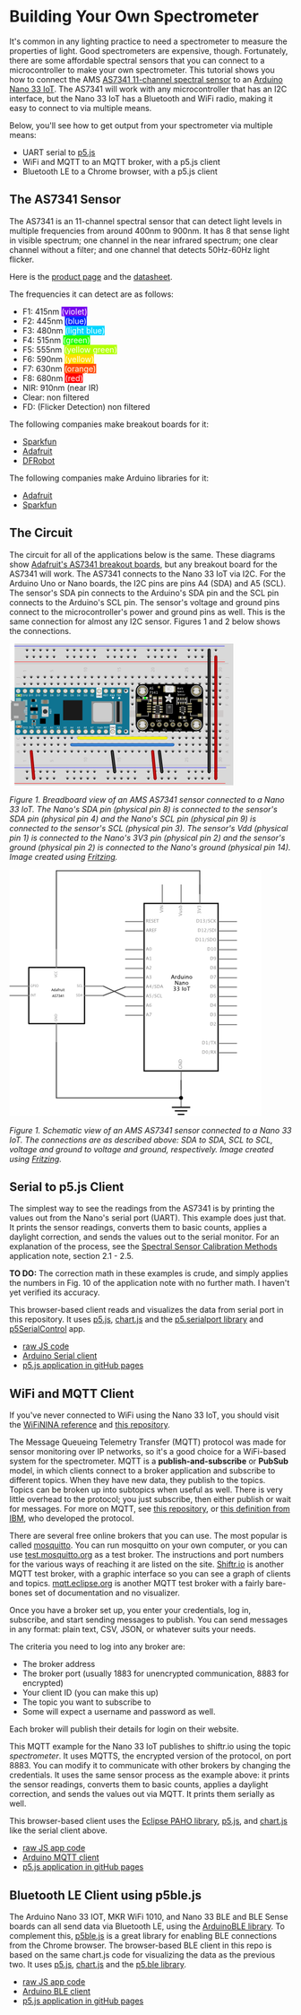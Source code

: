 # Building Your Own Spectrometer

It's common in any lighting practice to need a spectrometer to measure the properties of light. Good spectrometers are expensive, though. Fortunately, there are some affordable spectral sensors that you can connect to a microcontroller to make your own spectrometer. This tutorial shows you how to connect the AMS [AS7341 11-channel spectral sensor](https://ams.com/as7341#tab/documents) to an [Arduino Nano 33 IoT](https://store-usa.arduino.cc/products/arduino-nano-33-iot). The AS7341 will work with any microcontroller that has an I2C interface, but the Nano 33 IoT has a Bluetooth and WiFi radio, making it easy to connect to via multiple means.

Below, you'll see how to get output from your spectrometer via multiple means: 
* UART serial to [p5.js](https://p5js.org)
* WiFi and MQTT to an MQTT broker, with a p5.js client
* Bluetooth LE to a Chrome browser, with a p5.js client

## The AS7341 Sensor

The AS7341 is an 11-channel spectral sensor that can detect light levels in multiple frequencies from around 400nm to 900nm. It has 8 that sense light in visible spectrum; one channel in the near infrared spectrum; one clear channel without a filter; and one channel that detects 50Hz-60Hz light flicker. 

Here is the [product page](https://ams.com/as7341) and the [datasheet](https://ams.com/documents/20143/36005/AS7341_DS000504_3-00.pdf/5eca1f59-46e2-6fc5-daf5-d71ad90c9b2b).

The frequencies it can detect are as follows:
* F1: 415nm <span style="color:white; background-color:#7600ed;">(violet)</span>
* F2: 445nm <span style="color:white; background-color:#0028ff;">(blue)</span>
* F3: 480nm <span style="color:white; background-color:#00d5ff;">(light blue)</span>
* F4: 515nm <span style="color:white; background-color:#1fff00;">(green)</span>
* F5: 555nm <span style="color:white; background-color:#b3ff00;">(yellow green)</span>
* F6: 590nm <span style="color:white; background-color:#ffdf00;">(yellow)</span>
* F7: 630nm <span style="color:white; background-color:#ff4f00;">(orange)</span>
* F8: 680nm <span style="color:white; background-color:#ff0000;">(red)</span>
* NIR: 910nm (near IR)
* Clear: non filtered
* FD: (Flicker Detection) non filtered

The following companies make breakout boards for it: 
* [Sparkfun](https://www.sparkfun.com/products/17719)
* [Adafruit](https://www.adafruit.com/product/4698)
* [DFRobot](https://www.dfrobot.com/product-2132.html)

The following companies make Arduino libraries for it:
* [Adafruit](https://github.com/adafruit/Adafruit_AS7341)
* [Sparkfun](https://github.com/sparkfun/SparkFun_AS7341X_Arduino_Library)

## The Circuit

The circuit for all of the applications below is the same. These diagrams show [Adafruit's AS7341 breakout boards](https://www.adafruit.com/product/4698), but any breakout board for the AS7341 will work. The AS7341 connects to the Nano 33 IoT via I2C. For the Arduino Uno or Nano boards, the I2C pins are pins A4 (SDA) and A5 (SCL). The sensor's SDA pin connects to the Arduino's SDA pin and the SCL pin connects to the Arduino's SCL pin. The sensor's voltage and ground pins connect to the microcontroller's power and ground pins as well. This is the same connection for almost any I2C sensor. Figures 1 and 2 below shows the connections. 

![Breadboard view of an AMS AS7341 sensor connected to a Nano 33 IoT](../img/AS7341_fritzing_bb.png)

_Figure 1. Breadboard view of an AMS AS7341 sensor connected to a Nano 33 IoT. The Nano's SDA pin (physical pin 8) is connected to the sensor's SDA pin (physical pin 4) and the Nano's SCL pin (physical pin 9) is connected to the sensor's SCL (physical pin 3). The sensor's Vdd (physical pin 1) is connected to the Nano's 3V3 pin (physical pin 2) and the sensor's ground (physical pin 2) is connected to the Nano's ground (physical pin 14). Image created using [Fritzing](https://fritzing.org)._

![Schematic view of an AMS AS7341 sensor connected to a Nano 33 IoT](../img/AS7341_fritzing_schem.png)

_Figure 1. Schematic view of an AMS AS7341 sensor connected to a Nano 33 IoT. The connections are as described above: SDA to SDA, SCL to SCL, voltage and ground to voltage and ground, respectively. Image created using [Fritzing](https://fritzing.org)._

## Serial to p5.js Client

The simplest way to see the readings from the AS7341 is by printing the values out from the Nano's serial port (UART). This example does just that. It prints the sensor readings, converts them to basic counts, applies a daylight correction, and sends the values out to the serial monitor. For an explanation of the process, see the [Spectral Sensor
Calibration Methods](https://ams.com/documents/20143/36005/AS7341_AN000633_1-00.pdf/fc552673-9800-8d60-372d-fc67cf075740)  application note, section 2.1 - 2.5. 

__TO DO:__ The correction math in these examples is crude, and simply applies the numbers in Fig. 10 of the application note with no further math. I haven't yet verified its accuracy. 

This browser-based client reads and visualizes the data from serial port in this repository. It uses [p5.js](https://p5js.org), [chart.js](https://www.chartjs.org/) and the [p5.serialport library](https://github.com/p5-serial/p5.serialport) and [p5SerialControl](https://github.com/p5-serial/p5.serialcontrol/tags) app. 

* [raw JS code](https://github.com/tigoe/LightProjects/tree/main/spectrometers/AS7341/spectrograph_chartjs_serial/)
* [Arduino Serial client](https://github.com/tigoe/LightProjects/tree/main/spectrometers/AS7341/AS7341_Spectrometer_serial)
* [p5.js application in gitHub pages](https://tigoe.github.io/LightProjects/spectrometers/AS7341/spectrograph_chartjs_serial/index.html)

## WiFi and MQTT Client

If you've never connected to WiFi using the Nano 33 IoT, you should visit the [WiFiNINA reference](https://www.arduino.cc/en/Reference/WiFiNINA) and [this repository](https://tigoe.github.io/Wifi101_examples/). 

The Message Queueing Telemetry Transfer (MQTT) protocol was made for sensor monitoring over IP networks, so it's a good choice for a WiFi-based system for the spectrometer. MQTT is a __publish-and-subscribe__ or __PubSub__ model, in which clients connect to a broker application and subscribe to different topics. When they have new data, they publish to the topics. Topics can be broken up into subtopics when useful as well. There is very little overhead to the protocol; you just subscribe, then either publish or wait for messages. For more on MQTT, see [this repository](https://tigoe.github.io/mqtt-examples/), or [this definition from IBM](https://developer.ibm.com/technologies/messaging/articles/iot-mqtt-why-good-for-iot), who developed the protocol. 

There are several free online brokers that you can use. The most popular is called  [mosquitto](http://mosquitto.org/). You can run mosquitto on your own computer, or you can use [test.mosquitto.org](https://test.mosquitto.org/) as a test broker. The instructions and port numbers for the various ways of reaching it are listed on the site. [Shiftr.io](https://next.shiftr.io/try) is another MQTT test broker, with a graphic interface so you can see a graph of clients and topics. [mqtt.eclipse.org](https://mqtt.eclipse.org/) is another MQTT test broker with a fairly bare-bones set of documentation and no visualizer.

Once you have a broker set up, you enter your credentials, log in, subscribe, and start sending messages to publish. You can send messages in any format: plain text, CSV, JSON, or whatever suits your needs. 

The criteria you need to log into any broker are:
* The broker address
* The broker port (usually 1883 for unencrypted communication, 8883 for encrypted)
* Your client ID (you can make this up)
* The topic you want to subscribe to
* Some will expect a username and password as well.

Each broker will publish their details for login on their website. 

This MQTT example for the Nano 33 IoT publishes to shiftr.io using the topic _spectrometer_. It uses MQTTS, the encrypted version of the protocol, on port 8883. You can modify it to communicate with other brokers by changing the credentials. It uses the same sensor process as the example above: it prints the sensor readings, converts them to basic counts, applies a daylight correction, and sends the values out via MQTT. It prints them serially as well.

This browser-based client uses the [Eclipse PAHO library](https://www.eclipse.org/paho/index.php?page=clients/js/index.php), [p5.js](https://p5js.org), and [chart.js](https://www.chartjs.org/) like the serial client above. 

* [raw JS app code](https://github.com/tigoe/LightProjects/tree/main/spectrometers/AS7341/spectrograph_chartjs_mqtt/)
* [Arduino MQTT client](https://github.com/tigoe/LightProjects/tree/main/spectrometers/AS7341/AS7341_Spectrometer_MQTT)
* [p5.js application in gitHub pages](https://tigoe.github.io/LightProjects/spectrometers/AS7341/spectrograph_chartjs_mqtt/index.html)

## Bluetooth LE Client using p5ble.js

The Arduino Nano 33 IOT, MKR WiFi 1010, and Nano 33 BLE and BLE Sense boards can all send data via Bluetooth LE, using the [ArduinoBLE library](https://www.arduino.cc/en/Reference/ArduinoBLE). To complement this, [p5ble.js](https://itpnyu.github.io/p5ble-website/) is a great library for enabling BLE connections from the Chrome browser. The browser-based BLE client in this repo is based on the same chart.js code for visualizing the data as the previous two. It uses [p5.js](https://p5js.org), [chart.js](https://www.chartjs.org/) and the [p5.ble library](https://itpnyu.github.io/p5ble-website/). 

* [raw JS app code](https://github.com/tigoe/LightProjects/tree/main/spectrometers/AS7341/spectrograph_chartjs_ble)
* [Arduino BLE client](https://github.com/tigoe/LightProjects/tree/main/spectrometers/AS7341/AS7341_Spectrometer_BLE)
* [p5.js application in gitHub pages](https://tigoe.github.io/LightProjects/spectrometers/AS7341/spectrograph_chartjs_ble/index.html)